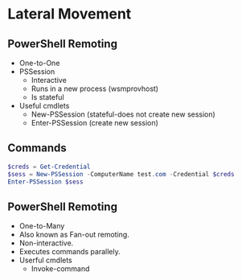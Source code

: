 # Lateral Movement

## PowerShell Remoting

 - One-to-One
 - PSSession 
   - Interactive
   - Runs in a new process (wsmprovhost)
   - Is stateful
 - Useful cmdlets
   - New-PSSession (stateful-does not create new session)
   - Enter-PSSession (create new session)

 ## Commands

 ```powershell
 $creds = Get-Credential
 $sess = New-PSSession -ComputerName test.com -Credential $creds
 Enter-PSSession $sess
 ```

## PowerShell Remoting

 - One-to-Many
 - Also known as Fan-out remoting.
 - Non-interactive.
 - Executes commands parallely.
 - Userful cmdlets
   - Invoke-command